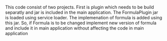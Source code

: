 This code consist of two projects. First is plugin which needs to be build separatly and jar is included in the main application. The FormulaPlugin jar is loaded using service loader. The implemenation of formula is added using this jar. So, if Formula is to be changed implement new version of formula and include it in main application without affecting the code in main application
